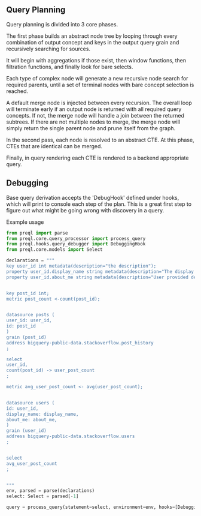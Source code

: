 
## Query Planning

Query planning is divided into 3 core phases.

The first phase builds an abstract node tree by looping through every combination of
output concept and keys in the output query grain and recursively searching for sources.

It will begin with aggregations if those exist, then window functions, then filtration functions,
and finally look for bare selects.

Each type of complex node will generate a new recursive node search for required parents,
until a set of terminal nodes with bare concept selection is reached. 

A default merge node is injected between every recursion. The overall loop will terminate early 
if an output node is returned with all required query concepts. If not, the merge node will
handle a join between the returned subtrees. If there are not multiple nodes to merge,
the merge node will simply return the single parent node and prune itself from the graph.

In the second pass, each node is resolved to an abstract CTE. At this phase, CTEs that are
identical can be merged.

Finally, in query rendering each CTE is rendered to a backend appropriate query.

## Debugging

Base query derivation accepts the 'DebugHook' defined under hooks, which will print to console
each step of the plan. This is a great first step to figure out what might be going
wrong with discovery in a query. 

Example usage

```python
from preql import parse
from preql.core.query_processor import process_query
from preql.hooks.query_debugger import DebuggingHook
from preql.core.models import Select

declarations = """
key user_id int metadata(description="the description");
property user_id.display_name string metadata(description="The display name ");
property user_id.about_me string metadata(description="User provided description");


key post_id int;
metric post_count <-count(post_id);


datasource posts (
user_id: user_id,
id: post_id
)
grain (post_id)
address bigquery-public-data.stackoverflow.post_history
;

select
user_id,
count(post_id) -> user_post_count
;

metric avg_user_post_count <- avg(user_post_count);


datasource users (
id: user_id,
display_name: display_name,
about_me: about_me,
)
grain (user_id)
address bigquery-public-data.stackoverflow.users
;


select
avg_user_post_count
;


"""
env, parsed = parse(declarations)
select: Select = parsed[-1]

query = process_query(statement=select, environment=env, hooks=[DebuggingHook()])

```
